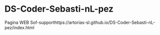 # DS-Coder-Sebasti-nL-pez

Pagina WEB Sof-supporthttps://artorias-sl.github.io/DS-Coder-Sebasti-nL-pez/index.html
